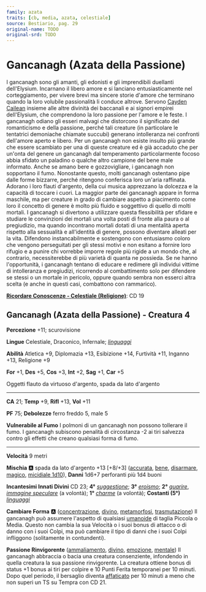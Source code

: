 ```yaml
---
family: azata
traits: [cb, media, azata, celestiale]
source: Bestiario, pag. 29
original-name: TODO
original-srd: TODO
---
```


# Gancanagh (Azata della Passione)

I gancanagh sono gli amanti, gli edonisti e gli imprendibili duellanti dell'Elysium. Incarnano il libero amore e si lanciano entusiasticamente nel corteggiamento, per vivere brevi ma sincere storie d'amore che terminano quando la loro volubile passionalità li conduce altrove. Servono [Cayden Cailean](/divinità/cayden-cailean) insieme alle altre divinità dei baccanali e ai signori empirei dell'Elysium, che comprendono la loro passione per l'amore e le feste. I gancanagh odiano gli esseri malvagi che distorcono il significato del romanticismo e della passione, perché tali creature (in particolare le tentatrici demoniache chiamate succubi) generano intolleranza nei confronti dell'amore aperto e libero. Per un gancanagh non esiste insulto più grande che essere scambiato per una di queste creature ed è già accaduto che per un'onta del genere un gancanagh dal temperamento particolarmente focoso abbia sfidato un paladino o qualche altro campione del bene male informato. Anche se amano bere e gozzovigliare, i gancanagh non sopportano il fumo. Nonostante questo, molti gancanagh ostentano pipe dalle forme bizzarre, perché ritengono conferisca loro un'aria raffinata. Adorano i loro flauti d'argento, della cui musica apprezzano la dolcezza e la capacità di toccare i cuori. La maggior parte dei gancanagh appare in forma maschile, ma per creature in grado di cambiare aspetto a piacimento come loro il concetto di genere è molto più fluido e soggettivo di quello di molti mortali. I gancanagh si divertono a utilizzare questa flessibilità per sfidare e studiare le convinzioni dei mortali una volta posti di fronte alla paura o al pregiudizio, ma quando incontrano mortali dotati di una mentalità aperta rispetto alla sessualità e all'identità di genere, possono diventare alleati per la vita. Difendono instancabilmente e sostengono con entusiasmo coloro che vengono perseguitati per gli stessi motivi e non esitano a fornire loro rifugio e a punire chi vorrebbe imporre regole più rigide a un mondo che, al contrario, necessiterebbe di più varietà di quanta ne possieda. Se ne hanno l'opportunità, i gancanagh tentano di educare e redimere gli individui vittime di intolleranza e pregiudizi, ricorrendo al combattimento solo per difendere se stessi o un mortale in pericolo, oppure quando sembra non esserci altra scelta (e anche in questi casi, combattono con rammarico).

**[Ricordare Conoscenze - Celestiale (Religione)](/azioni/ricordare-conoscenze)**: CD 19

## Gancanagh (Azata della Passione) - Creatura 4

**Percezione** +11; scurovisione

**Lingue** Celestiale, Draconico, Infernale; *[linguaggi](/incantesimi/linguaggi)*

**Abilità** Atletica +9, Diplomazia +13, Esibizione +14, Furtività +11, Inganno +13, Religione +9

**For** +1, **Des** +5, **Cos** +3, **Int** +2, **Sag** +1, **Car** +5

Oggetti flauto da virtuoso d'argento, spada da lato d'argento

***

**CA** 21; **Temp** +9, **Rifl** +13, **Vol** +11

**PF** 75; **Debolezze** ferro freddo 5, male 5

**Vulnerabile al Fumo** I polmoni di un gancanagh non possono tollerare il fumo. I gancanagh subiscono penalità di circostanza -2 ai tiri salvezza contro gli effetti che creano qualsiasi forma di fumo.

***

**Velocità** 9 metri

**Mischia** :a: spada da lato d'argento +13 \[+8/+3]  ([accurata](/tratti/accurata), [bene](/tratti/bene), [disarmare](/tratti/disarmare), [magico](/tratti/magico), [micidiale 1d10](/tratti/micidiale)), **Danni** 1d6+7 perforanti più 1d4 buoni

**Incantesimi Innati Divini** CD 23; **4°** *[suggestione](/incantesimi/suggestione)*; **3°** *[eroismo](/incantesimi/eroismo)*; **2°** *[guarire](/incantesimi/guarire)*, *[immagine speculare](/incantesimi/immagine-speculare)* (a volontà); **1°** *[charme](/incantesimi/charme)* (a volontà); **Costanti (5°)** *[linguaggi](/incantesimi/linguaggi)*

**Cambiare Forma** :a: ([concentrazione](/tratti/concentrazione), [divino](/tratti/divino), [metamorfosi](/tratti/metamorfosi), [trasmutazione](/tratti/trasmutazione)) Il gancanagh può assumere l'aspetto di qualsiasi [umanoide](/tratti/umanoide) di taglia Piccola o Media. Questo non cambia la sua Velocità o i suoi bonus di attacco o di danno con i suoi Colpi, ma può cambiare il tipo di danni che i suoi Colpi infliggono (solitamente in contundenti).

**Passione Rinvigorente** ([ammaliamento](/tratti/ammaliamento), [divino](/tratti/divino), [emozione](/tratti/emozione), [mentale](/tratti/mentale)) Il gancanagh abbraccia o bacia una creatura consenziente, infondendo in quella creatura la sua passione rinvigorente. La creatura ottiene bonus di status +1 bonus ai tiri per colpire e 10 Punti Ferita temporanei per 10 minuti. Dopo quel periodo, il bersaglio diventa [affaticato](/condizioni/affaticato) per 10 minuti a meno che non superi un TS su Tempra con CD 21.
